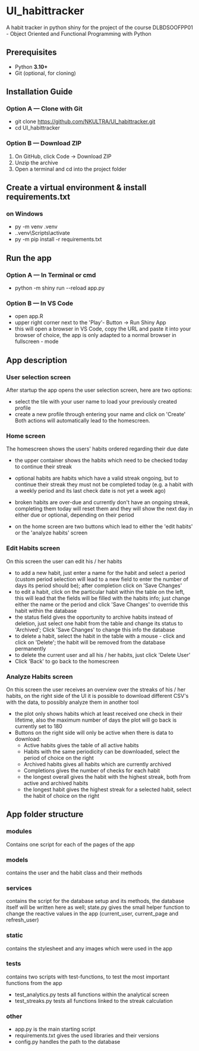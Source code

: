 # UI_habittracker
A habit tracker in python shiny for the project of the course DLBDSOOFPP01 - Object Oriented and Functional Programming with Python

## Prerequisites
- Python **3.10+**
- Git (optional, for cloning)

## Installation Guide
### Option A — Clone with Git
- git clone https://github.com/NKULTRA/UI_habittracker.git
- cd UI_habittracker

### Option B — Download ZIP
1. On GitHub, click Code → Download ZIP
2. Unzip the archive
3. Open a terminal and cd into the project folder

## Create a virtual environment & install requirements.txt
### on Windows
- py -m venv .venv
- .\.venv\Scripts\activate
- py -m pip install -r requirements.txt

## Run the app
### Option A — In Terminal or cmd
- python -m shiny run --reload app.py

### Option B — In VS Code
- open app.R
- upper right corner next to the 'Play'- Button -> Run Shiny App
- this will open a browser in VS Code, copy the URL and paste it into your browser of choice, the app is only adapted to a normal browser in fullscreen - mode



## App description
### User selection screen
After startup the app opens the user selection screen, here are two options:
- select the tile with your user name to load your previously created profile
- create a new profile through entering your name and click on 'Create'
Both actions will automatically lead to the homescreen.

### Home screen
The homescreen shows the users' habits ordered regarding their due date
- the upper container shows the habits which need to be checked today to continue their streak
- optional habits are habits which have a valid streak ongoing, but to continue their streak they must not be completed today (e.g. a habit with a weekly period and its last check date is not yet a week ago)
- broken habits are over-due and currently don't have an ongoing streak, completing them today will reset them and they will show the next day in either due or optional, depending on their period

- on the home screen are two buttons which lead to either the 'edit habits' or the 'analyze habits' screen

### Edit Habits screen
On this screen the user can edit his / her habits
- to add a new habit, just enter a name for the habit and select a period (custom period selection will lead to a new field to enter the number of days its period should be); after completion click on 'Save Changes'
- to edit a habit, click on the particular habit within the table on the left, this will lead that the fields will be filled with the habits info; just change either the name or the period and click 'Save Changes' to override this habit within the database
- the status field gives the opportunity to archive habits instead of deletion, just select one habit from the table and change its status to 'Archived'; Click 'Save Changes' to change this info the database
- to delete a habit, select the habit in the table with a mouse - click and click on 'Delete'; the habit will be removed from the database permanently
- to delete the current user and all his / her habits, just click 'Delete User'
- Click 'Back' to go back to the homescreen

### Analyze Habits screen
On this screen the user receives an overview over the streaks of his / her habits, on the right side of the UI it is possible to download different CSV's with the data, to possibly analyze them in another tool
- the plot only shows habits which at least received one check in their lifetime, also the maximum number of days the plot will go back is currently set to 180
- Buttons on the right side will only be active when there is data to download:
    - Active habits gives the table of all active habits
    - Habits with the same periodicity can be downloaded, select the period of choice on the right
    - Archived habits gives all habits which are currently archived
    - Completions gives the number of checks for each habit
    - the longest overall gives the habit with the highest streak, both from active and archived habits
    - the longest habit gives the highest streak for a selected habit, select the habit of choice on the right

## App folder structure
### modules
Contains one script for each of the pages of the app

### models
contains the user and the habit class and their methods

### services
contains the script for the database setup and its methods, the database itself will be written here as well; state.py gives the small helper function to change the reactive values in the app (current_user, current_page and refresh_user)

### static
contains the stylesheet and any images which were used in the app

### tests
contains two scripts with test-functions, to test the most important functions from the app
- test_analytics.py tests all functions within the analytical screen
- test_streaks.py tests all functions linked to the streak calculation

### other
- app.py is the main starting script
- requirements.txt gives the used libraries and their versions
- config.py handles the path to the database

